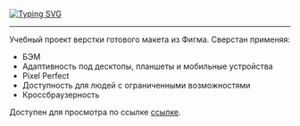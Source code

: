 [![Typing SVG](https://readme-typing-svg.herokuapp.com?color=%2336BCF7&lines=Educational+Project+Evkild)](https://git.io/typing-svg)
<hr>
<p>Учебный проект верстки готового макета из Фигма. Сверстан применяя:</p>
<ul>
    <li>БЭМ</li>
    <li>Адаптивность под десктопы, планшеты и мобильные устройства</li>
    <li>Pixel Perfect</li>
    <li>Доступность для людей с ограниченными возможностями</li>
    <li>Кроссбраузерность</li>
</ul>
<p>Доступен для просмотра по ссылке <a href="https://hitsone.github.io/Evkild-educationalProject-/">ссылке</a>.</p>
